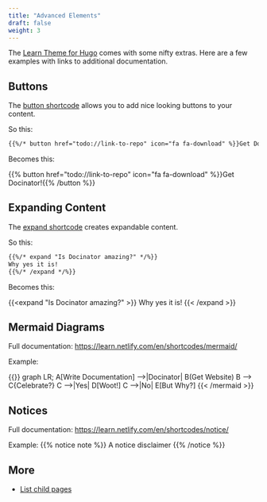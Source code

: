 ```yaml
---
title: "Advanced Elements"
draft: false
weight: 3
---
```


The [Learn Theme for Hugo](https://learn.netlify.com/en/) comes with some nifty extras. Here are a few examples with links to additional documentation.

## Buttons

The [button shortcode](https://learn.netlify.com/en/shortcodes/button/) allows you to add nice looking buttons to your content.

So this:

```markdown
{{%/* button href="todo://link-to-repo" icon="fa fa-download" %}}Get Docinator!{{% /button */%}}
```

Becomes this:

{{% button href="todo://link-to-repo" icon="fa fa-download" %}}Get Docinator!{{% /button %}}

## Expanding Content

The [expand shortcode](https://learn.netlify.com/en/shortcodes/expand/) creates expandable content.

So this:

```markdown
{{%/* expand "Is Docinator amazing?" */%}}
Why yes it is!
{{%/* /expand */%}}
```

Becomes this:

{{<expand "Is Docinator amazing?" >}}
Why yes it is!
{{< /expand >}}

## Mermaid Diagrams

Full documentation: 
https://learn.netlify.com/en/shortcodes/mermaid/

Example:

{{<mermaid align="left">}}
graph LR;
    A[Write Documentation] -->|Docinator| B(Get Website)
    B --> C{Celebrate?}
    C -->|Yes| D[Woot!]
    C -->|No| E[But Why?]
{{< /mermaid >}}

## Notices

Full documentation: https://learn.netlify.com/en/shortcodes/notice/

Example:
{{% notice note %}}
A notice disclaimer
{{% /notice %}}

## More

* [List child pages](https://learn.netlify.com/en/shortcodes/children/)